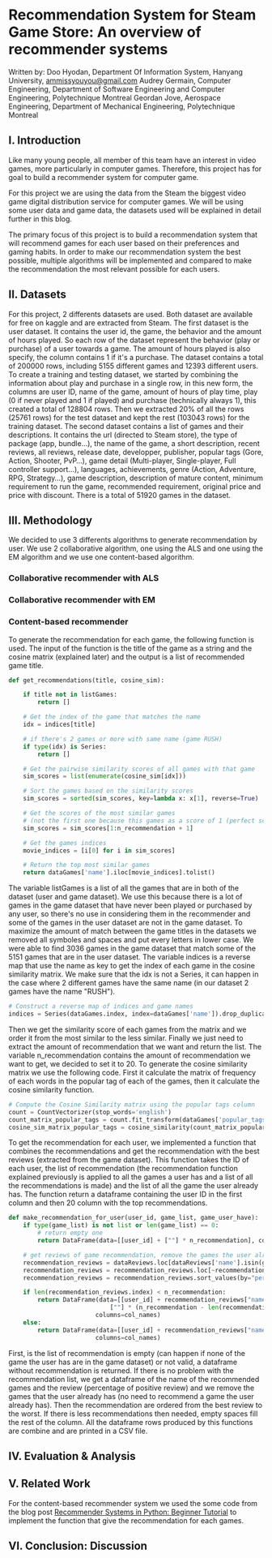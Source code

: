 # Recommendation System for Steam Game Store: An overview of recommender systems

Written by:
Doo Hyodan, Department Of Information System, Hanyang University, ammissyouyou@gmail.com
Audrey Germain, Computer Engineering, Department of Software Engineering and Computer Engineering, Polytechnique Montreal
Geordan Jove, Aerospace Engineering, Department of Mechanical Engineering, Polytechnique Montreal

## I. Introduction
Like many young people, all member of this team have an interest in video games, more particularly in computer games. Therefore, this project has for goal to build a recommender system for computer game.

For this project we are using the data from the Steam the biggest video game digital distribution service for computer games. We will be using some user data and game data, the datasets used will be explained in detail further in this blog.

The primary focus of this project is to build a recommendation system that will recommend games for each user based on their preferences and gaming habits. In order to make our recommendation system the best possible, multiple algorithms will be implemented and compared to make the recommendation the most relevant possible for each users.

## II. Datasets
For this project, 2 differents datasets are used. Both dataset are available for free on kaggle and are extracted from Steam.
The first dataset is the user dataset. It contains the user id, the game, the behavior and the amount of hours played. So each row of the dataset represent the behavior (play or purchase) of a user towards a game. The amount of hours played is also specify, the column contains 1 if it's a purchase. The dataset contains a total of 200000 rows, including 5155 different games and 12393 different users. To create a training and testing dataset, we started by combining the information about play and purchase in a single row, in this new form, the columns are user ID, name of the game, amount of hours of play time, play (0 if never played and 1 if played) and purchase (technically always 1), this created a total of 128804 rows. Then we extracted 20% of all the rows (25761 rows) for the test dataset and kept the rest  (103043 rows) for the training dataset.
The second dataset contains a list of games and their descriptions. It contains the url (directed to Steam store), the type of package (app, bundle…), the name of the game, a short description, recent reviews, all reviews, release date, developper, publisher, popular tags (Gore, Action, Shooter, PvP…), game detail (Multi-player, Single-player, Full controller support…), languages, achievements, genre (Action, Adventure, RPG, Strategy…), game description, description of mature content, minimum requirement to run the game, recommended requirement, original price and price with discount. There is a total of 51920 games in the dataset.

## III. Methodology
We decided to use 3 differents algorithms to generate recommendation by user. We use 2 collaborative algorithm, one using the ALS and one using the EM algorithm and we use one content-based algorithm.
### Collaborative recommender with ALS
### Collaborative recommender with EM
### Content-based recommender
To generate the recommendation for each game, the following function is used. The input of the function is the title of the game as a string and the cosine matrix (explained later) and the output is a list of recommended game title.

```python
def get_recommendations(title, cosine_sim):

	if title not in listGames:
    	return []

	# Get the index of the game that matches the name
	idx = indices[title]

	# if there's 2 games or more with same name (game RUSH)
	if type(idx) is Series:
    	return []

	# Get the pairwise similarity scores of all games with that game
	sim_scores = list(enumerate(cosine_sim[idx]))

	# Sort the games based on the similarity scores
	sim_scores = sorted(sim_scores, key=lambda x: x[1], reverse=True)

	# Get the scores of the most similar games
	# (not the first one because this games as a score of 1 (perfect score) similarity with itself)
	sim_scores = sim_scores[1:n_recommendation + 1]

	# Get the games indices
	movie_indices = [i[0] for i in sim_scores]

	# Return the top most similar games
	return dataGames['name'].iloc[movie_indices].tolist()

```
The variable listGames is a list of all the games that are in both of the dataset (user and game dataset). We use this because there is a lot of games in the game dataset that have never been played or purchased by any user, so there's no use in considering them in the recommender and some of the games in the user dataset are not in the game dataset. To maximize the amount of match between the game titles in the datasets we removed all symboles and spaces and put every letters in lower case. We were able to find 3036 games in the game dataset that match some of the 5151 games that are in the user dataset.
The variable indices is a reverse map that use the name as key to get the index of each game in the cosine similarity matrix. We make sure that the idx is not a Series, it can happen in the case where 2 different games have the same name (in our dataset 2 games have the name "RUSH").
```python
# Construct a reverse map of indices and game names
indices = Series(dataGames.index, index=dataGames['name']).drop_duplicates()
```
Then we get the similarity score of each games from the matrix and we order it from the most similar to the less similar. Finally we just need to extract the amount of recommendation that we want and return the list. The variable n_recommendation contains the amount of recommendation we want to get, we decided to set it to 20.
To generate the cosine similarity matrix we use the following code. First it calculate the matrix of frequency of each words in the popular tag of each of the games, then it calculate the cosine similarity function.
```python
# Compute the Cosine Similarity matrix using the popular tags column
count = CountVectorizer(stop_words='english')
count_matrix_popular_tags = count.fit_transform(dataGames['popular_tags'])
cosine_sim_matrix_popular_tags = cosine_similarity(count_matrix_popular_tags, count_matrix_popular_tags)
```
To get the recommendation for each user, we implemented a function that combines the recommendations and get the recommendation with the best reviews (extracted from the game dataset). This function takes the ID of each user, the list of recommendation (the recommendation function explained previously is applied to all the games a user has and a list of all the recommendations is made) and the list of all the game the user already has. The function return a dataframe containing the user ID in the first column and then 20 column with the top recommendations.
```python
def make_recommendation_for_user(user_id, game_list, game_user_have):
	if type(game_list) is not list or len(game_list) == 0:
    	# return empty one
    	return DataFrame(data=[[user_id] + [""] * n_recommendation], columns=col_names)

	# get reviews of game recommendation, remove the games the user already has and order them by reviews
	recommendation_reviews = dataReviews.loc[dataReviews['name'].isin(game_list)]
	recommendation_reviews = recommendation_reviews.loc[~recommendation_reviews['name'].isin(game_user_have)]
	recommendation_reviews = recommendation_reviews.sort_values(by="percentage_positive_review", ascending=False)

	if len(recommendation_reviews.index) < n_recommendation:
    	return DataFrame(data=[[user_id] + recommendation_reviews["name"].tolist() +
                           	[""] * (n_recommendation - len(recommendation_reviews.index))],
                     	columns=col_names)
	else:
    	return DataFrame(data=[[user_id] + recommendation_reviews["name"].tolist()[0:n_recommendation]],
                     	columns=col_names)
```
First, is the list of recommendation is empty (can happen if none of the game the user has are in the game dataset) or not valid, a dataframe without recommendation is returned. If there is no problem with the recommendation list, we get a dataframe of the name of the recommended games and the review (percentage of positive review) and we remove the games that the user already has (no need to recommend a game the user already has). Then the recommendation are ordered from the best review to the worst. If there is less recommendations then needed, empty spaces fill the rest of the column.
All the dataframe rows produced by this functions are combine and are printed in a CSV file.


## IV. Evaluation & Analysis
## V. Related Work
For the content-based recommender system we used the some code from the blog post [Recommender Systems in Python: Beginner Tutorial](https://www.datacamp.com/community/tutorials/recommender-systems-python?fbclid=IwAR1fz9YLOgZ95KHwoLpgb-hTdV2MekujDGBngRTG3kYmBJYxwSK3UWvNJDg) to implement the function that give the recommendation for each games.
## VI. Conclusion: Discussion

